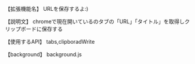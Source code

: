 【拡張機能名】
URLを保存するよ:)

【説明文】
chromeで現在開いているのタブの「URL」「タイトル」を取得しクリップボードに保存する

【使用するAPI】
tabs,clipboradWrite

【background】
background.js
